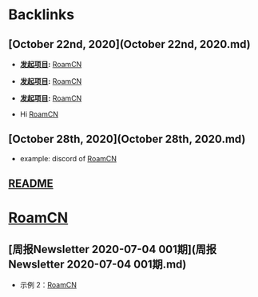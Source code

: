 
# Backlinks
## [October 22nd, 2020](October 22nd, 2020.md)
- **[发起项目](发起项目.md):** [RoamCN](RoamCN.md)

- **[发起项目](发起项目.md):** [RoamCN](RoamCN.md)

- **[发起项目](发起项目.md):** [RoamCN](RoamCN.md)

- Hi [RoamCN](RoamCN.md)

## [October 28th, 2020](October 28th, 2020.md)
- example: discord of [RoamCN](RoamCN.md)

## [README](README.md)

# [RoamCN](RoamCN.md)

## [周报Newsletter 2020-07-04 001期](周报Newsletter 2020-07-04 001期.md)
- 示例 2：[RoamCN](RoamCN.md)

